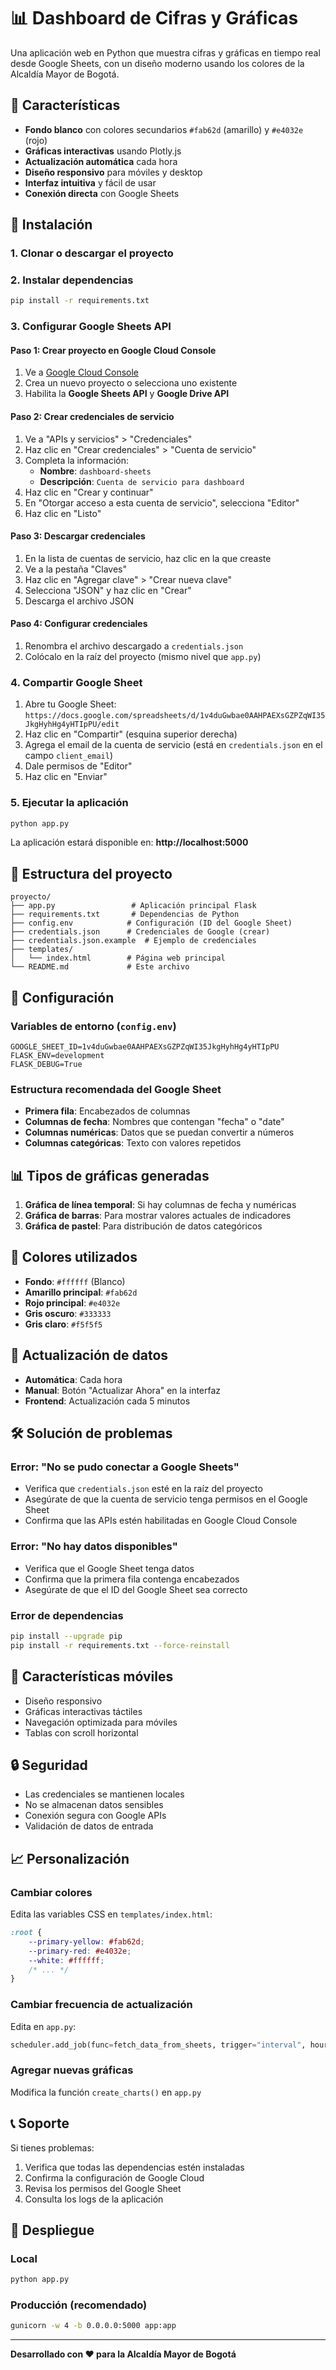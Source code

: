 # 📊 Dashboard de Cifras y Gráficas

Una aplicación web en Python que muestra cifras y gráficas en tiempo real desde Google Sheets, con un diseño moderno usando los colores de la Alcaldía Mayor de Bogotá.

## 🎨 Características

- **Fondo blanco** con colores secundarios `#fab62d` (amarillo) y `#e4032e` (rojo)
- **Gráficas interactivas** usando Plotly.js
- **Actualización automática** cada hora
- **Diseño responsivo** para móviles y desktop
- **Interfaz intuitiva** y fácil de usar
- **Conexión directa** con Google Sheets

## 🚀 Instalación

### 1. Clonar o descargar el proyecto

### 2. Instalar dependencias
```bash
pip install -r requirements.txt
```

### 3. Configurar Google Sheets API

#### Paso 1: Crear proyecto en Google Cloud Console
1. Ve a [Google Cloud Console](https://console.cloud.google.com/)
2. Crea un nuevo proyecto o selecciona uno existente
3. Habilita la **Google Sheets API** y **Google Drive API**

#### Paso 2: Crear credenciales de servicio
1. Ve a "APIs y servicios" > "Credenciales"
2. Haz clic en "Crear credenciales" > "Cuenta de servicio"
3. Completa la información:
   - **Nombre**: `dashboard-sheets`
   - **Descripción**: `Cuenta de servicio para dashboard`
4. Haz clic en "Crear y continuar"
5. En "Otorgar acceso a esta cuenta de servicio", selecciona "Editor"
6. Haz clic en "Listo"

#### Paso 3: Descargar credenciales
1. En la lista de cuentas de servicio, haz clic en la que creaste
2. Ve a la pestaña "Claves"
3. Haz clic en "Agregar clave" > "Crear nueva clave"
4. Selecciona "JSON" y haz clic en "Crear"
5. Descarga el archivo JSON

#### Paso 4: Configurar credenciales
1. Renombra el archivo descargado a `credentials.json`
2. Colócalo en la raíz del proyecto (mismo nivel que `app.py`)

### 4. Compartir Google Sheet
1. Abre tu Google Sheet: `https://docs.google.com/spreadsheets/d/1v4duGwbae0AAHPAEXsGZPZqWI35JkgHyhHg4yHTIpPU/edit`
2. Haz clic en "Compartir" (esquina superior derecha)
3. Agrega el email de la cuenta de servicio (está en `credentials.json` en el campo `client_email`)
4. Dale permisos de "Editor"
5. Haz clic en "Enviar"

### 5. Ejecutar la aplicación
```bash
python app.py
```

La aplicación estará disponible en: **http://localhost:5000**

## 📁 Estructura del proyecto

```
proyecto/
├── app.py                 # Aplicación principal Flask
├── requirements.txt       # Dependencias de Python
├── config.env            # Configuración (ID del Google Sheet)
├── credentials.json      # Credenciales de Google (crear)
├── credentials.json.example  # Ejemplo de credenciales
├── templates/
│   └── index.html        # Página web principal
└── README.md             # Este archivo
```

## 🔧 Configuración

### Variables de entorno (`config.env`)
```env
GOOGLE_SHEET_ID=1v4duGwbae0AAHPAEXsGZPZqWI35JkgHyhHg4yHTIpPU
FLASK_ENV=development
FLASK_DEBUG=True
```

### Estructura recomendada del Google Sheet
- **Primera fila**: Encabezados de columnas
- **Columnas de fecha**: Nombres que contengan "fecha" o "date"
- **Columnas numéricas**: Datos que se puedan convertir a números
- **Columnas categóricas**: Texto con valores repetidos

## 📊 Tipos de gráficas generadas

1. **Gráfica de línea temporal**: Si hay columnas de fecha y numéricas
2. **Gráfica de barras**: Para mostrar valores actuales de indicadores
3. **Gráfica de pastel**: Para distribución de datos categóricos

## 🎨 Colores utilizados

- **Fondo**: `#ffffff` (Blanco)
- **Amarillo principal**: `#fab62d`
- **Rojo principal**: `#e4032e`
- **Gris oscuro**: `#333333`
- **Gris claro**: `#f5f5f5`

## 🔄 Actualización de datos

- **Automática**: Cada hora
- **Manual**: Botón "Actualizar Ahora" en la interfaz
- **Frontend**: Actualización cada 5 minutos

## 🛠️ Solución de problemas

### Error: "No se pudo conectar a Google Sheets"
- Verifica que `credentials.json` esté en la raíz del proyecto
- Asegúrate de que la cuenta de servicio tenga permisos en el Google Sheet
- Confirma que las APIs estén habilitadas en Google Cloud Console

### Error: "No hay datos disponibles"
- Verifica que el Google Sheet tenga datos
- Confirma que la primera fila contenga encabezados
- Asegúrate de que el ID del Google Sheet sea correcto

### Error de dependencias
```bash
pip install --upgrade pip
pip install -r requirements.txt --force-reinstall
```

## 📱 Características móviles

- Diseño responsivo
- Gráficas interactivas táctiles
- Navegación optimizada para móviles
- Tablas con scroll horizontal

## 🔒 Seguridad

- Las credenciales se mantienen locales
- No se almacenan datos sensibles
- Conexión segura con Google APIs
- Validación de datos de entrada

## 📈 Personalización

### Cambiar colores
Edita las variables CSS en `templates/index.html`:
```css
:root {
    --primary-yellow: #fab62d;
    --primary-red: #e4032e;
    --white: #ffffff;
    /* ... */
}
```

### Cambiar frecuencia de actualización
Edita en `app.py`:
```python
scheduler.add_job(func=fetch_data_from_sheets, trigger="interval", hours=1)  # Cambia "hours=1"
```

### Agregar nuevas gráficas
Modifica la función `create_charts()` en `app.py`

## 📞 Soporte

Si tienes problemas:
1. Verifica que todas las dependencias estén instaladas
2. Confirma la configuración de Google Cloud
3. Revisa los permisos del Google Sheet
4. Consulta los logs de la aplicación

## 🚀 Despliegue

### Local
```bash
python app.py
```

### Producción (recomendado)
```bash
gunicorn -w 4 -b 0.0.0.0:5000 app:app
```

---

**Desarrollado con ❤️ para la Alcaldía Mayor de Bogotá** 